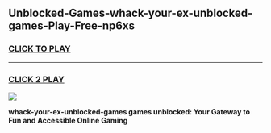 
## Unblocked-Games-whack-your-ex-unblocked-games-Play-Free-np6xs
<h3>
<a href="https://premium76.site?title=whack-your-ex-unblocked-games&ref=19M">CLICK TO PLAY</a></h3>
<hr>

<h3>
<a href="https://premium76.site?title=whack-your-ex-unblocked-games&ref=19M">CLICK 2 PLAY</a>
  
</h3>

<a href="https://premium76.site?title=whack-your-ex-unblocked-games&ref=19M"><img src="https://clearcache.store/games.png"></a>


**whack-your-ex-unblocked-games games unblocked: Your Gateway to Fun and Accessible Online Gaming**
